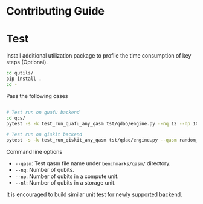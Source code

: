 # Contributing Guide

# Test

Install additional utilization package to profile the time consumption of key steps (Optional).
```bash
cd qutils/
pip install .
cd -
```

Pass the following cases
```bash

# Test run on quafu backend
cd qcs/
pytest -s -k test_run_quafu_any_qasm tst/qdao/engine.py --nq 12 --np 10 --nl 8 --qasm random_12_9_max_operands_2_gen.qasm

# Test run on qiskit backend
pytest -s -k test_run_qiskit_any_qasm tst/qdao/engine.py --qasm random_12_9_max_operands_2_gen.qasm --nq 12 --np 10 --nl 8
```

Command line options

 - `--qasm`: Test qasm file name under `benchmarks/qasm/` directory.
 - `--nq`: Number of qubits.
 - `--np`: Number of qubits in a compute unit.
 - `--nl`: Number of qubits in a storage unit.

It is encouraged to build similar unit test for newly supported backend. 
<!--stackedit_data:
eyJoaXN0b3J5IjpbMTg4OTkyNDk1Ml19
-->